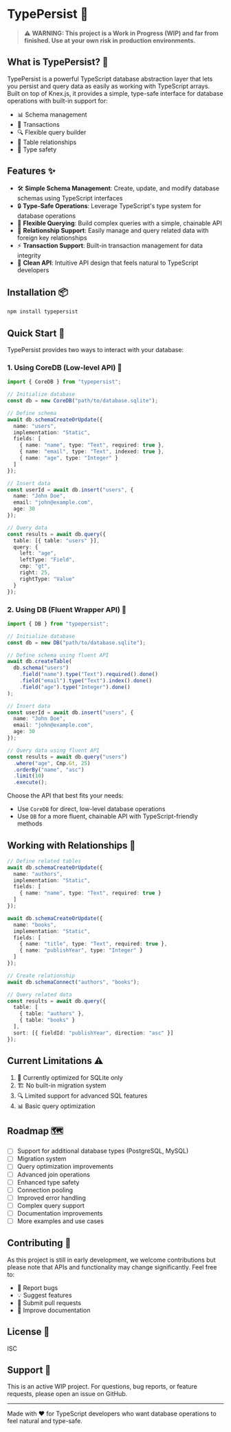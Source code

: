 # TypePersist 🚀

> ⚠️ **WARNING: This project is a Work in Progress (WIP) and far from finished. Use at your own risk in production environments.**

## What is TypePersist? 🤔

TypePersist is a powerful TypeScript database abstraction layer that lets you persist and query data as easily as working with TypeScript arrays. Built on top of Knex.js, it provides a simple, type-safe interface for database operations with built-in support for:

- 📊 Schema management
- 🔄 Transactions
- 🔍 Flexible query builder
- 🔗 Table relationships
- 🎯 Type safety

## Features ✨

- 🛠️ **Simple Schema Management**: Create, update, and modify database schemas using TypeScript interfaces
- 🔒 **Type-Safe Operations**: Leverage TypeScript's type system for database operations
- 📝 **Flexible Querying**: Build complex queries with a simple, chainable API
- 🤝 **Relationship Support**: Easily manage and query related data with foreign key relationships
- ⚡ **Transaction Support**: Built-in transaction management for data integrity
- 🎨 **Clean API**: Intuitive API design that feels natural to TypeScript developers

## Installation 📦

```bash
npm install typepersist
```

## Quick Start 🚀

TypePersist provides two ways to interact with your database:

### 1. Using CoreDB (Low-level API) 💪

```typescript
import { CoreDB } from "typepersist";

// Initialize database
const db = new CoreDB("path/to/database.sqlite");

// Define schema
await db.schemaCreateOrUpdate({
  name: "users",
  implementation: "Static",
  fields: [
    { name: "name", type: "Text", required: true },
    { name: "email", type: "Text", indexed: true },
    { name: "age", type: "Integer" }
  ]
});

// Insert data
const userId = await db.insert("users", {
  name: "John Doe",
  email: "john@example.com",
  age: 30
});

// Query data
const results = await db.query({
  table: [{ table: "users" }],
  query: {
    left: "age",
    leftType: "Field",
    cmp: "gt",
    right: 25,
    rightType: "Value"
  }
});
```

### 2. Using DB (Fluent Wrapper API) 🎯

```typescript
import { DB } from "typepersist";

// Initialize database
const db = new DB("path/to/database.sqlite");

// Define schema using fluent API
await db.createTable(
  db.schema("users")
    .field("name").type("Text").required().done()
    .field("email").type("Text").index().done()
    .field("age").type("Integer").done()
);

// Insert data
const userId = await db.insert("users", {
  name: "John Doe",
  email: "john@example.com",
  age: 30
});

// Query data using fluent API
const results = await db.query("users")
  .where("age", Cmp.Gt, 25)
  .orderBy("name", "asc")
  .limit(10)
  .execute();
```

Choose the API that best fits your needs:
- Use `CoreDB` for direct, low-level database operations
- Use `DB` for a more fluent, chainable API with TypeScript-friendly methods

## Working with Relationships 🔗

```typescript
// Define related tables
await db.schemaCreateOrUpdate({
  name: "authors",
  implementation: "Static",
  fields: [
    { name: "name", type: "Text", required: true }
  ]
});

await db.schemaCreateOrUpdate({
  name: "books",
  implementation: "Static",
  fields: [
    { name: "title", type: "Text", required: true },
    { name: "publishYear", type: "Integer" }
  ]
});

// Create relationship
await db.schemaConnect("authors", "books");

// Query related data
const results = await db.query({
  table: [
    { table: "authors" },
    { table: "books" }
  ],
  sort: [{ fieldId: "publishYear", direction: "asc" }]
});
```

## Current Limitations ⚠️

1. 🎯 Currently optimized for SQLite only
2. 🏗️ No built-in migration system
3. 🔍 Limited support for advanced SQL features
4. 📊 Basic query optimization

## Roadmap 🗺️

- [ ] Support for additional database types (PostgreSQL, MySQL)
- [ ] Migration system
- [ ] Query optimization improvements
- [ ] Advanced join operations
- [ ] Enhanced type safety
- [ ] Connection pooling
- [ ] Improved error handling
- [ ] Complex query support
- [ ] Documentation improvements
- [ ] More examples and use cases

## Contributing 🤝

As this project is still in early development, we welcome contributions but please note that APIs and functionality may change significantly. Feel free to:

- 🐛 Report bugs
- 💡 Suggest features
- 🔧 Submit pull requests
- 📖 Improve documentation

## License 📄

ISC

## Support 💬

This is an active WIP project. For questions, bug reports, or feature requests, please open an issue on GitHub.

---

Made with ❤️ for TypeScript developers who want database operations to feel natural and type-safe.
